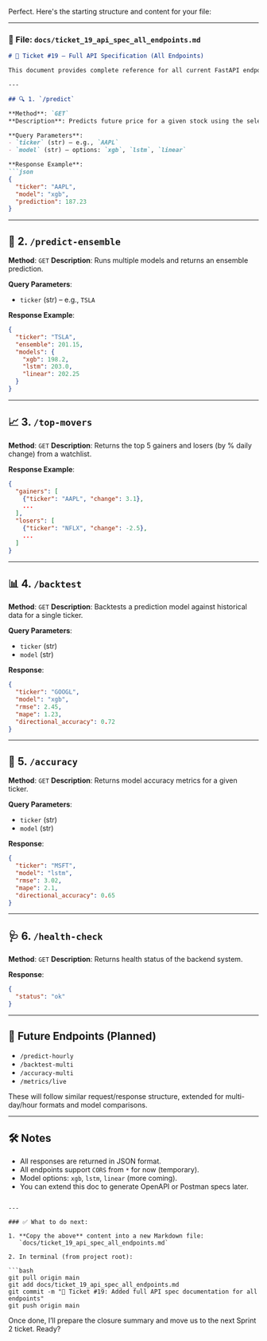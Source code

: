 Perfect. Here's the starting structure and content for your file:

---

### 📄 File: `docs/ticket_19_api_spec_all_endpoints.md`

````markdown
# 📘 Ticket #19 – Full API Specification (All Endpoints)

This document provides complete reference for all current FastAPI endpoints supported by the AlphaPulse backend, including their purpose, parameters, expected responses, and notes for future extension.

---

## 🔍 1. `/predict`

**Method**: `GET`  
**Description**: Predicts future price for a given stock using the selected model.

**Query Parameters**:
- `ticker` (str) – e.g., `AAPL`
- `model` (str) – options: `xgb`, `lstm`, `linear`

**Response Example**:
```json
{
  "ticker": "AAPL",
  "model": "xgb",
  "prediction": 187.23
}
````

---

## 🧠 2. `/predict-ensemble`

**Method**: `GET`
**Description**: Runs multiple models and returns an ensemble prediction.

**Query Parameters**:

* `ticker` (str) – e.g., `TSLA`

**Response Example**:

```json
{
  "ticker": "TSLA",
  "ensemble": 201.15,
  "models": {
    "xgb": 198.2,
    "lstm": 203.0,
    "linear": 202.25
  }
}
```

---

## 📈 3. `/top-movers`

**Method**: `GET`
**Description**: Returns the top 5 gainers and losers (by % daily change) from a watchlist.

**Response Example**:

```json
{
  "gainers": [
    {"ticker": "AAPL", "change": 3.1},
    ...
  ],
  "losers": [
    {"ticker": "NFLX", "change": -2.5},
    ...
  ]
}
```

---

## 📊 4. `/backtest`

**Method**: `GET`
**Description**: Backtests a prediction model against historical data for a single ticker.

**Query Parameters**:

* `ticker` (str)
* `model` (str)

**Response**:

```json
{
  "ticker": "GOOGL",
  "model": "xgb",
  "rmse": 2.45,
  "mape": 1.23,
  "directional_accuracy": 0.72
}
```

---

## 🔁 5. `/accuracy`

**Method**: `GET`
**Description**: Returns model accuracy metrics for a given ticker.

**Query Parameters**:

* `ticker` (str)
* `model` (str)

**Response**:

```json
{
  "ticker": "MSFT",
  "model": "lstm",
  "rmse": 3.02,
  "mape": 2.1,
  "directional_accuracy": 0.65
}
```

---

## 🩺 6. `/health-check`

**Method**: `GET`
**Description**: Returns health status of the backend system.

**Response**:

```json
{
  "status": "ok"
}
```

---

## 🧪 Future Endpoints (Planned)

* `/predict-hourly`
* `/backtest-multi`
* `/accuracy-multi`
* `/metrics/live`

These will follow similar request/response structure, extended for multi-day/hour formats and model comparisons.

---

## 🛠️ Notes

* All responses are returned in JSON format.
* All endpoints support `CORS` from `*` for now (temporary).
* Model options: `xgb`, `lstm`, `linear` (more coming).
* You can extend this doc to generate OpenAPI or Postman specs later.

````

---

### ✅ What to do next:

1. **Copy the above** content into a new Markdown file:  
   `docs/ticket_19_api_spec_all_endpoints.md`

2. In terminal (from project root):

```bash
git pull origin main
git add docs/ticket_19_api_spec_all_endpoints.md
git commit -m "📘 Ticket #19: Added full API spec documentation for all endpoints"
git push origin main
````

Once done, I’ll prepare the closure summary and move us to the next Sprint 2 ticket. Ready?
